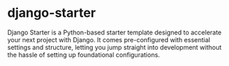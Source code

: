# django-starter
Django Starter is a Python-based starter template designed to accelerate your next project with Django. It comes pre-configured with essential settings and structure, letting you jump straight into development without the hassle of setting up foundational configurations.
